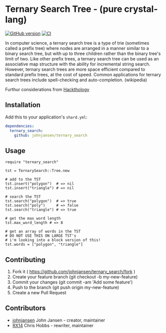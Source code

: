 # Ternary Search Tree - (pure crystal-lang)

[![GitHub version](https://badge.fury.io/gh/johnjansen%2Fternary_search_tree.svg)](http://badge.fury.io/gh/johnjansen%2Fternary_search_tree)
[![CI](https://travis-ci.org/johnjansen/ternary_search_tree.svg?branch=master)](https://travis-ci.org/johnjansen/ternary_search_tree)

In computer science, a ternary search tree is a type of trie (sometimes called a prefix tree) where nodes are arranged in a manner similar to a binary search tree, but with up to three children rather than the binary tree's limit of two. Like other prefix trees, a ternary search tree can be used as an associative map structure with the ability for incremental string search. However, ternary search trees are more space efficient compared to standard prefix trees, at the cost of speed. Common applications for ternary search trees include spell-checking and auto-completion. (wikipedia)

Furthur considerations from [Hackthology](http://hackthology.com/ternary-search-tries-for-fast-flexible-string-search-part-1.html)

## Installation

Add this to your application's `shard.yml`:

```yaml
dependencies:
  ternary_search:
    github: johnjansen/ternary_search
```

## Usage

```crystal
require "ternary_search"

tst = TernarySearch::Tree.new

# add to the TST
tst.insert("polygon")  # => nil
tst.insert("triangle") # => nil

# search the TST
tst.search("polygon")  # => true
tst.search("poly")     # => false
tst.search("triangle") # => true

# get the max word length
tst.max_word_length # => 8

# get an array of words in the TST
# DO NOT USE THIS ON LARGE TST's
# i'm looking into a block version of this!
tst.words = ["polygon", "triangle"]
```

## Contributing

1. Fork it ( https://github.com/johnjansen/ternary_search/fork )
2. Create your feature branch (git checkout -b my-new-feature)
3. Commit your changes (git commit -am 'Add some feature')
4. Push to the branch (git push origin my-new-feature)
5. Create a new Pull Request

## Contributors

- [johnjansen](https://github.com/johnjansen) John Jansen - creator, maintainer
- [RX14](https://github.com/RX14) Chris Hobbs - rewriter, maintainer
